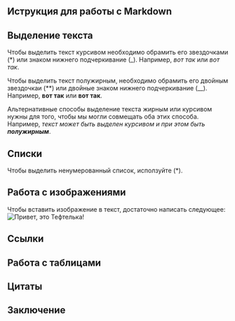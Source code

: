 ## Иструкция для работы с Markdown

## Выделение текста

Чтобы выделить текст курсивом необходимо обрамить его звездочками (*) или знаком нижнего подчеркивание (_). Например, *вот так* или _вот так_.

Чтобы выделить текст полужирным, необходимо обрамить его двойным звездочкаи (**) или двойные знаком нижнего подчеркивание (__). Например, **вот так** или __вот так__.

Альтернативные способы выделение текста жирным или курсивом нужны для того, чтобы мы могли совмещать оба этих способа. Например, _текст может быть выделен курсивом и при этом быть **полужирным**_.

## Списки

Чтобы выделить ненумерованный список, исползуйте (*). 

## Работа с изображениями

Чтобы вставить изображение в текст, достаточно написать следующее:
![Привет, это Тефтелька!](5fd531dca6427c7_upscaled.jpg)

## Ссылки

## Работа с таблицами

## Цитаты

## Заключение